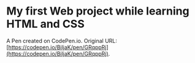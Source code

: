 # My first Web project while learning HTML and CSS

A Pen created on CodePen.io. Original URL: [https://codepen.io/BiljaK/pen/GRqppRj](https://codepen.io/BiljaK/pen/GRqppRj).


